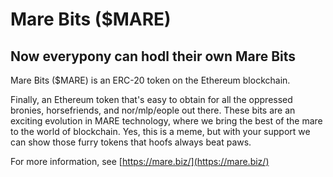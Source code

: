 # Mare Bits ($MARE)
## Now everypony can hodl their own Mare Bits

Mare Bits ($MARE) is an ERC-20 token on the Ethereum blockchain.

Finally, an Ethereum token that's easy to obtain for all the oppressed bronies, horsefriends, and nor/mlp/eople out there. These bits are an exciting evolution in MARE technology, where we bring the best of the mare to the world of blockchain. Yes, this is a meme, but with your support we can show those furry tokens that hoofs always beat paws.

For more information, see [https://mare.biz/](https://mare.biz/)